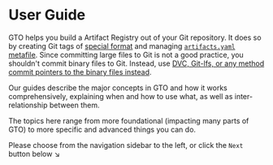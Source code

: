 # User Guide

GTO helps you build a Artifact Registry out of your Git repository. It does so
by creating Git tags of [special format](/doc/gto/user-guide) and managing
[`artifacts.yaml` metafile](/doc/gto/user-guide). Since committing large files
to Git is not a good practice, you shouldn't commit binary files to Git.
Instead, use
[DVC, Git-lfs, or any method commit pointers to the binary files instead](/doc/gto/user-guide/storages).

Our guides describe the major concepts in GTO and how it works comprehensively,
explaining when and how to use what, as well as inter-relationship between them.

The topics here range from more foundational (impacting many parts of GTO) to
more specific and advanced things you can do.

Please choose from the navigation sidebar to the left, or click the `Next`
button below ↘
